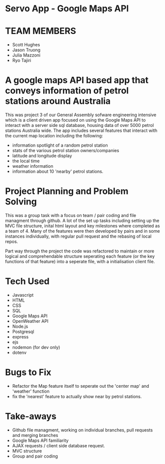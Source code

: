 # Servo App - Google Maps API

# TEAM MEMBERS
- Scott Hughes
- Jason Truong
- Julia Mazzoni
- Ryo Tajiri

# A google maps API based app that conveys information of petrol stations around Australia

This was project 3 of our General Assembly sofware engineering intensive which is a client driven app focused on using the Google Maps API to interact with a server side sql database, housing data of over 5000 petrol stations Australia wide. The app includes several features that interact with the current map location including the following:
* information spotlight of a random petrol station
* stats of the various petrol station owners/companies
* latitude and longitude display
* the local time
* weather information
* information about 10 'nearby' petrol stations. 

# Project Planning and Problem Solving 

This was a group task with a focus on team / pair coding and file managment through github. A lot of the set up tasks including setting up the MVC file structure, inital html layout and key milestones where completed as a team of 4. Many of the features were then developed by pairs and in some instances individually, with regular pull request and the rebasing of local repos. 

Part way through the project the code was refactored to maintain or more logical and comprehendable structure seperating each feature (or the key functions of that feature) into a seperate file, with a initialisation client file. 


# Tech Used 
- Javascript 
- HTML
- CSS
- SQL
- Google Maps API
- OpenWeather API
- Node.js
- Postgresql
- express
- ejs
- nodemon (for dev only)
- dotenv

# Bugs to Fix
- Refactor the Map feature itself to seperate out the 'center map' and 'weather' function 
- fix the 'nearest' feature to actually show near by petrol stations. 

# Take-aways 
- Github file managment, working on individual branches, pull requests and merging branches
- Google Maps API familiarity 
- AJAX requests / client side database request. 
- MVC structure 
- Group and pair coding  


